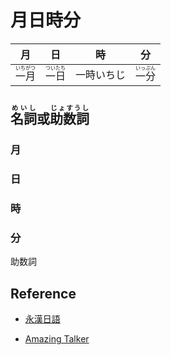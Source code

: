 # 月日時分




|月|日|時|分|
| -- | -- | -- | -- |
| <ruby>一月<rt>いちがつ</rt></ruby> | <ruby>一日<rt>ついたち</rt></ruby> | <ruby>一時</rt>いちじ</rt></ruby> | <ruby>一分<rt>いっぷん</rt></ruby> |

## <ruby>名詞<rt>めいし</rt></ruby>或<ruby>助数詞<rt>じょすうし</rt></ruby>

### 月

### 日

### 時

### 分

助数詞

## Reference

* [永漢日語](https://www.eikan.com.tw/blogs/107)

* [Amazing Talker](https://tw.amazingtalker.com/blog/zh-tw/zh-jap/11497/)
